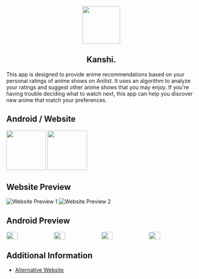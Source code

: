 <p align="center">
  <img src="https://i.imgur.com/6duwbXo.png" height="100px;" width="100px;" />
  <h2 align="center">Kanshi.</h2>
</p>
This app is designed to provide anime recommendations based on your personal ratings of anime shows on Anilist. It uses an algorithm to analyze your ratings and suggest other anime shows that you may enjoy. If you're having trouble deciding what to watch next, this app can help you discover new anime that match your preferences.

<h2 align="center"></h2>

## Android / Website

[<img src="https://i.imgur.com/RtS6ib5.png" width="105px;" />](https://github.com/u-Kuro/Kanshi.Anime-Recommendation/raw/main/Kanshi.apk)
[<img src="https://i.imgur.com/vXJ8zt8.png" width="105px;" />](https://kanshi.vercel.app)

<h2 align="center"></h2>

## Website Preview
![Website Preview 1](https://i.imgur.com/HYpbo19.png)
![Website Preview 2](https://i.imgur.com/JcVVIfb.png)

<h2 align="center"></h2>

## Android Preview
<div style="display: flex;flex-wrap:nowrap;">
  <img src="https://i.imgur.com/H4rUru7.png" style="flex:1;width: 24%;">
  <img src="https://i.imgur.com/EdolZ7E.png" style="flex:1;width: 24%;">
  <img src="https://i.imgur.com/6GuyIFI.png" style="flex:1;width: 24%;">
  <img src="https://i.imgur.com/1hd3PIS.png" style="flex:1;width: 24%;">
</div>

<h2 align="center"></h2>

## Additional Information
- [Alternative Website](https://u-kuro.github.io/Kanshi.Anime-Recommendation/) 
